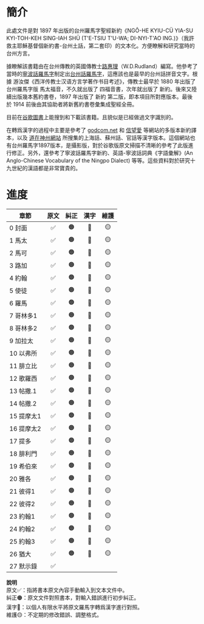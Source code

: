 
# 簡介

此處文件是對 1897 年出版的台州羅馬字聖經新約《NGÔ-HE KYIU-CÜ  YIA-SU KYI-TOH-KEH  SING-IAH SHÜ (T'E-TSIU T'U-WA; DI-NYI-T'AO ING.)》（我許救主耶穌基督個新約書-台州土話，第二套印）的文本化。方便瞭解和研究當時的台州方言。

據瞭解該書籍由在台州傳教的英國傳教士[路惠理](https://zh.wikipedia.org/wiki/路惠理)（W.D.Rudland）編寫。他參考了當時的[寧波話羅馬字](https://zh.wikipedia.org/wiki/宁波话教会罗马字)制定出[台州話羅馬字](https://zh.wikipedia.org/wiki/台州話羅馬字)，這應該也是最早的台州話拼音文字。根據 游汝傑《西洋传教士汉语方言学著作书目考述》，傳教士最早於 1880 年出版了台州羅馬字版 馬太福音，不久就出版了 四福音書，次年就出版了 新約。後來又陸續出版幾本舊約書卷，1897 年出版了 新約 第二版，即本項目所對應版本。最後於 1914 前後由其協助者將新舊約書卷彙集成聖經全冊。

目前在[谷歌圖書](https://books.google.com/?hl=zh-CN)上能搜到和下載該書籍。且貌似是已經做過文字識別的。

在轉爲漢字的過程中主要是參考了 [godcom.net](http://www.godcom.net/)  和 [信望愛](https://bible.fhl.net/index.html) 等網站的多版本新約譯本，以及 [道在神州網站](https://daozaishenzhou.wordpress.com/) 所搜集的上海話、蘇州話、官話等漢字版本。這個網站也有台州羅馬字1897版本，是攝影版，對於谷歌版原文掃描不清晰的參考了此版進行修正。另外，還參考了寧波話羅馬字新約、英語-寧波話詞典《字語彙解》(An Anglo-Chinese Vocabulary of the Ningpo Dialect) 等等。這些資料對於研究十九世紀的漢語都是非常寶貴的。

# 進度

| 章節       | 原文 | 糾正 | 漢字 | 維護 |
| ---------- |:----:|:----:|:----:|:----:|
| 0 封面     |  ✅  |  🟠  |  🔵  |  🟡  |
| 1 馬太     |  ✅  |  🟠  |  🔵  |  🟡  |
| 2 馬可     |  ✅  |  🟠  |  🔵  |  🟡  |
| 3 路加     |  ✅  |  🟠  |  🔵  |  🟡  |
| 4 約翰     |  ✅  |  🟠  |  🔵  |  🟡  |
| 5 使徒     |  ✅  |  🟠  |  🔵  |  🟡  |
| 6 羅馬     |  ✅  |  🟠  |  🔵  |  🟡  |
| 7 哥林多1  |  ✅  |  🟠  |  🔵  |  🟡  |
| 8 哥林多2  |  ✅  |  🟠  |  🔵  |  🟡  |
| 9 加拉太   |  ✅  |  🟠  |  🔵  |  🟡  |
| 10 以弗所  |  ✅  |  🟠  |  🔵  |  🟡  | 
| 11 腓立比  |  ✅  |  🟠  |  🔵  |  🟡  |
| 12 歌羅西  |  ✅  |  🟠  |  🔵  |  🟡  |
| 13 帖撒.1  |  ✅  |  🟠  |  🔵  |  🟡  |
| 14 帖撒.2  |  ✅  |  🟠  |  🔵  |  🟡  |
| 15 提摩太1 |  ✅  |  🟠  |  🔵  |  🟡  |
| 16 提摩太2 |  ✅  |  🟠  |  🔵  |  🟡  |
| 17 提多    |  ✅  |  🟠  |  🔵  |  🟡  |
| 18 腓利門  |  ✅  |  🟠  |  🔵  |  🟡  |
| 19 希伯來  |  ✅  |  🟠  |  🔵  |  🟡  |
| 20 雅各    |  ✅  |  🟠  |  🔵  |  🟡  |
| 21 彼得1   |  ✅  |  🟠  |  🔵  |  🟡  |
| 22 彼得2   |  ✅  |  🟠  |  🔵  |  🟡  |
| 23 約翰1   |  ✅  |  🟠  |  🔵  |  🟡  |
| 24 約翰2   |  ✅  |  🟠  |  🔵  |  🟡  |
| 25 約翰3   |  ✅  |  🟠  |  🔵  |  🟡  |
| 26 猶大    |  ✅  |  🟠  |  🔵  |  🟡  |
| 27 默示錄  |  ✅  |      |      |      |

**說明**  
原文✅：指將書本原文內容手動輸入到文本文件中。  
糾正🟠：原文文件對照書本，對輸入錯誤進行初步糾正。  
漢字🔵：以個人有限水平將原文羅馬字轉爲漢字進行對照。  
維護🟡：不定期的修改錯誤、調整格式。  




